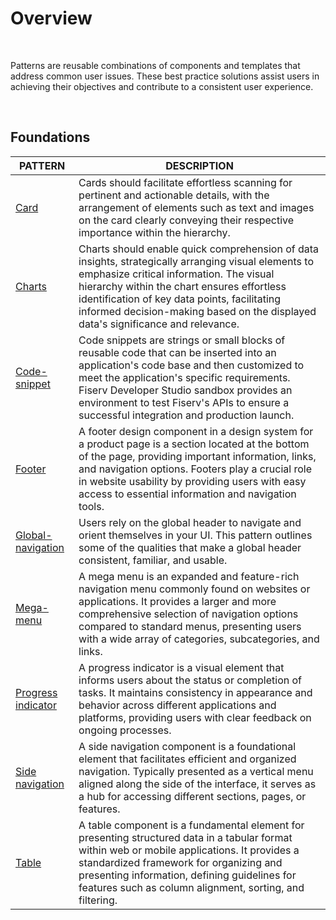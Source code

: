 # Overview

</br>

Patterns are reusable combinations of components and templates that address common user issues. These best practice solutions assist users in achieving their objectives and contribute to a consistent user experience.

</br>

## Foundations

| PATTERN | DESCRIPTION |
| -------- | -------- |
| [Card](/docs/design-files/card.md)   | Cards should facilitate effortless scanning for pertinent and actionable details, with the arrangement of elements such as text and images on the card clearly conveying their respective importance within the hierarchy.   |
| [Charts](/docs/design-files/Charts.md)   | Charts should enable quick comprehension of data insights, strategically arranging visual elements to emphasize critical information. The visual hierarchy within the chart ensures effortless identification of key data points, facilitating informed decision-making based on the displayed data's significance and relevance.   |
| [Code-snippet](/docs/design-files/code-snippet.md)   | Code snippets are strings or small blocks of reusable code that can be inserted into an application's code base and then customized to meet the application's specific requirements. Fiserv Developer Studio sandbox provides an environment to test Fiserv's APIs to ensure a successful integration and production launch.   |
| [Footer](/docs/design-files/footer.md)  | A footer design component in a design system for a product page is a section located at the bottom of the page, providing important information, links, and navigation options. Footers play a crucial role in website usability by providing users with easy access to essential information and navigation tools.   |
| [Global-navigation](/docs/design-files/global-navigation.md)   | Users rely on the global header to navigate and orient themselves in your UI. This pattern outlines some of the qualities that make a global header consistent, familiar, and usable.   |
| [Mega-menu](/docs/design-files/typography.md)   | A mega menu is an expanded and feature-rich navigation menu commonly found on websites or applications. It provides a larger and more comprehensive selection of navigation options compared to standard menus, presenting users with a wide array of categories, subcategories, and links.   |
| [Progress indicator](/docs/design-files/progress-indicator.md)   | A progress indicator is a visual element that informs users about the status or completion of tasks. It maintains consistency in appearance and behavior across different applications and platforms, providing users with clear feedback on ongoing processes.   |
| [Side navigation](/docs/design-files/side-navigation.md)   | A side navigation component is a foundational element that facilitates efficient and organized navigation. Typically presented as a vertical menu aligned along the side of the interface, it serves as a hub for accessing different sections, pages, or features.   |
| [Table](/docs/design-files/table.md)   | A table component is a fundamental element for presenting structured data in a tabular format within web or mobile applications. It provides a standardized framework for organizing and presenting information, defining guidelines for features such as column alignment, sorting, and filtering.   |
